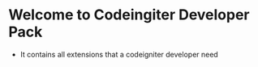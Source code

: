 # Welcome to Codeingiter Developer Pack

* It contains all extensions that a codeigniter developer need
